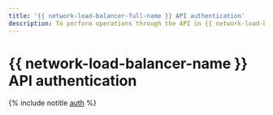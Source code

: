 ```yaml
---
title: '{{ network-load-balancer-full-name }} API authentication'
description: To perform operations through the API in {{ network-load-balancer-full-name }}, get an IAM token for your account.
---
```


# {{ network-load-balancer-name }} API authentication

{% include notitle [auth](../../_includes/authentication.md) %}
